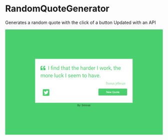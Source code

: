 # RandomQuoteGenerator

Generates a random quote with the click of a button
Updated with an API

![Random Quote Generator pic](https://github.com/Coder-Srinivas/RandomQuoteGenerator/blob/master/Random%20Quote%20Generator.png?raw=true)
